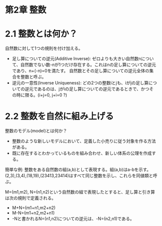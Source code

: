 第2章 整数
==========

# 2.1 整数とは何か？

自然数に対して1つの規則を付け加える。

- 足し算についての逆元(Additive Inverse): ゼロよりも大きい自然数nについて、自然数でない数-nが1つだけ存在する。これはnの足し算についての逆元であり、n+(-n)=0を満たす。
自然数とその足し算についての逆元全体の集合を整数と呼ぶ。
- 逆元の一意性(Inverse Uniqueness): どの2つの整数iとjも、iがjの足し算についての逆元であるのは、jがiの足し算についての逆元であるときで、かつその時に限る。(i+j=0, j+i=0 ?)

# 2.2 整数を自然に組み上げる

整数のモデル(model)とは何か？
- 整数のような新しいモデルにおいて、定義した小売りに従う対象を作る方法がある。
- 既に存在するとわかっているものを組み合わせ、新しい体系の公理を作成する。

簡単な例: 整数をある自然数の組(a,b)として表現する。組(a,b)はa-bを示す。
(2,3),(3,4),(18,19),(23413,23414)はすべて同じ整数を示し、これらを同値類と呼ぶ。

M=(m1,m2), N=(n1,n2)という自然数の組で表現したとすると、足し算と引き算は次の規則で定義される。

- M+N=(m1+n1,m2+n2)
- M-N=(m1+n2,m2+n1)
- -Nと書かれるN=(n1,n2)についての逆元は、-N=(n2,n1)である。

